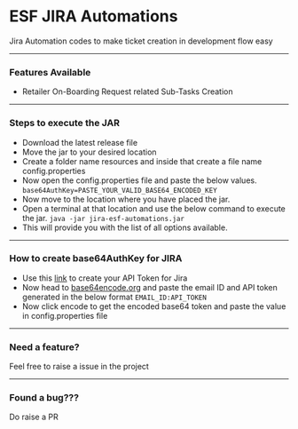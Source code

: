 # ESF JIRA Automations
Jira Automation codes to make ticket creation in development flow easy

---
### Features Available
- Retailer On-Boarding Request related Sub-Tasks Creation

---
### Steps to execute the JAR
- Download the latest release file
- Move the jar to your desired location
- Create a folder name resources and inside that create a file name config.properties
- Now open the config.properties file and paste the below values.
  ``base64AuthKey=PASTE_YOUR_VALID_BASE64_ENCODED_KEY``
- Now move to the location where you have placed the jar.
- Open a terminal at that location and use the below command to execute the jar.
  ``java -jar jira-esf-automations.jar``
- This will provide you with the list of all options available.

---
### How to create base64AuthKey for JIRA
- Use this [link](https://support.atlassian.com/atlassian-account/docs/manage-api-tokens-for-your-atlassian-account/) to create your API Token for Jira
- Now head to [base64encode.org](https://www.base64encode.org/) and paste the email ID and API token generated in the below format
  ``EMAIL_ID:API_TOKEN``
- Now click encode to get the encoded base64 token and paste the value in config.properties file

---
### Need a feature?
Feel free to raise a issue in the project

---
### Found a bug???
Do raise a PR

